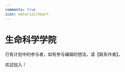 ```yaml
---
comments: true
icon: material/heart
---
```


# 生命科学学院

已有计划中的参与者，如有参与编辑的想法，请【联系作者】。

欢迎加入！
